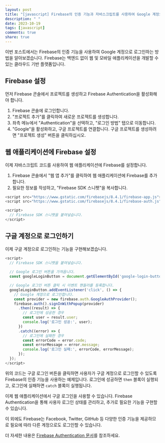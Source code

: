 ```yaml
---
layout: post
title: "[javascript] Firebase의 인증 기능과 자바스크립트를 사용하여 Google 계정으로 로그인하기"
description: " "
date: 2023-10-19
tags: [javascript]
comments: true
share: true
---
```


이번 포스트에서는 Firebase의 인증 기능을 사용하여 Google 계정으로 로그인하는 방법을 알아보겠습니다. Firebase는 백엔드 없이 웹 및 모바일 애플리케이션을 개발할 수 있는 클라우드 기반 플랫폼입니다.

## Firebase 설정

먼저 Firebase 콘솔에서 프로젝트를 생성하고 Firebase Authentication을 활성화해야 합니다. 

1. Firebase 콘솔에 로그인합니다.
2. "프로젝트 추가"를 클릭하여 새로운 프로젝트를 생성합니다.
3. 좌측 메뉴에서 "Authentication"을 선택하고, "로그인 방법" 탭으로 이동합니다.
4. "Google"을 활성화하고, 구글 프로젝트를 연결합니다. 구글 프로젝트를 생성하려면 "프로젝트 생성" 버튼을 클릭하십시오.

## 웹 애플리케이션에 Firebase 설정

이제 자바스크립트 코드를 사용하여 웹 애플리케이션에 Firebase를 설정합니다.

1. Firebase 콘솔에서 "웹 앱 추가"를 클릭하여 웹 애플리케이션에 Firebase를 추가합니다.
2. 필요한 정보를 작성하고, "Firebase SDK 스니펫"을 복사합니다.

```javascript
<script src="https://www.gstatic.com/firebasejs/8.4.1/firebase-app.js"></script>
<script src="https://www.gstatic.com/firebasejs/8.4.1/firebase-auth.js"></script>

<script>
  // Firebase SDK 스니펫을 붙여넣습니다.
</script>
```

## 구글 계정으로 로그인하기

이제 구글 계정으로 로그인하는 기능을 구현해보겠습니다.

```javascript
<script>
  // Firebase SDK 스니펫을 붙여넣습니다.
  
  // Google 로그인 버튼을 가져옵니다.
  const googleLoginButton = document.getElementById('google-login-button');

  // Google 로그인 버튼 클릭 시 이벤트 핸들러를 등록합니다.
  googleLoginButton.addEventListener('click', () => {
    // Google 계정으로 로그인합니다.
    const provider = new firebase.auth.GoogleAuthProvider();
    firebase.auth().signInWithPopup(provider)
      .then((result) => {
        // 로그인에 성공한 경우
        const user = result.user;
        console.log('로그인 성공:', user);
      })
      .catch((error) => {
        // 로그인에 실패한 경우
        const errorCode = error.code;
        const errorMessage = error.message;
        console.log('로그인 실패:', errorCode, errorMessage);
      });
  });
</script>
```

위의 코드는 구글 로그인 버튼을 클릭하면 사용자가 구글 계정으로 로그인할 수 있도록 Firebase의 인증 기능을 사용하는 예제입니다. 로그인에 성공하면 `then` 블록이 실행되고, 로그인에 실패하면 `catch` 블록이 실행됩니다.

이제 웹 애플리케이션에서 구글 로그인을 사용할 수 있습니다. Firebase Authentication을 통해 사용자 로그인 상태를 관리하고, 추가로 필요한 기능을 구현할 수 있습니다.

이 외에도 Firebase는 Facebook, Twitter, GitHub 등 다양한 인증 기능을 제공하므로 필요에 따라 다른 계정으로도 로그인할 수 있습니다.

더 자세한 내용은 [Firebase Authentication 문서](https://firebase.google.com/docs/auth/)를 참조하세요.